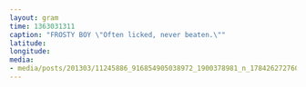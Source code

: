```yaml
---
layout: gram
time: 1363031311
caption: "FROSTY BOY \"Often licked, never beaten.\""
latitude: 
longitude: 
media:
- media/posts/201303/11245886_916854905038972_1900378981_n_17842627276000351.jpg
---
```

